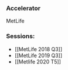 
### Accelerator
MetLife
 
### Sessions: 
- [[MetLife 2018 Q3]]
- [[MetLife 2019 Q3]]
- [[Metlife 2020 T5]]


